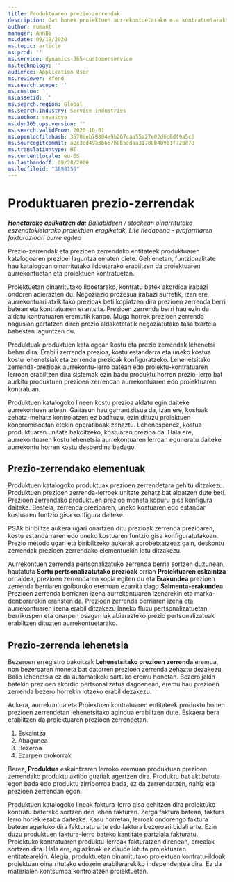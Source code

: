 ```yaml
---
title: Produktuaren prezio-zerrendak
description: Gai honek proiektuen aurrekontuetarako eta kontratuetarako erabilitako katalogoko prezioen zerrendei buruzko informazioa eskaintzen du.
author: rumant
manager: AnnBe
ms.date: 09/18/2020
ms.topic: article
ms.prod: ''
ms.service: dynamics-365-customerservice
ms.technology: ''
audience: Application User
ms.reviewer: kfend
ms.search.scope: ''
ms.custom: ''
ms.assetid: ''
ms.search.region: Global
ms.search.industry: Service industries
ms.author: suvaidya
ms.dyn365.ops.version: ''
ms.search.validFrom: 2020-10-01
ms.openlocfilehash: 3570aeb78804e9b267caa55a27e02d6c8df9a5c6
ms.sourcegitcommit: a2c3cd49a3b667b8b5edaa31788b4b9b1f728d78
ms.translationtype: HT
ms.contentlocale: eu-ES
ms.lasthandoff: 09/28/2020
ms.locfileid: "3898156"
---
```

# <a name="product-price-lists"></a>Produktuaren prezio-zerrendak

_**Honetarako aplikatzen da:** Baliabideen / stockean oinarritutako eszenatokietarako proiektuen eragiketak, Lite hedapena - proformaren fakturazioari aurre egitea_

Prezio-zerrendak eta prezioen zerrendako entitateek produktuaren katalogoaren prezioei laguntza ematen diete. Gehienetan, funtzionalitate hau katalogoan oinarritutako ildoetarako erabiltzen da proiektuaren aurrekontuetan eta proiektuen kontratuetan.

Proiektuetan oinarritutako ildoetarako, kontratu batek akordioa irabazi ondoren adierazten du. Negoziazio prozesua irabazi aurretik, izan ere, aurrekontuari atxikitako prezioak beti kopiatzen dira prezioen zerrenda berri batean eta kontratuaren erantsita. Prezioen zerrenda berri hau ezin da aldatu kontratuaren eremutik kanpo. Muga horrek prezioen zerrenda nagusian gertatzen diren prezio aldaketetatik negoziatutako tasa txartela babesten laguntzen du.

Produktuak produktuen katalogoan kostu eta prezio zerrendak lehenetsi behar dira. Erabili zerrenda prezioa, kostu estandarra eta uneko kostua kostu lehenetsiak eta zerrenda prezioak konfiguratzeko. Lehenetsitako zerrenda-prezioak aurrekontu-lerro batean edo proiektu-kontratuaren lerroan erabiltzen dira sistemak ezin badu produktu horren prezio-lerro bat aurkitu produktuen prezioen zerrendan aurrekontuaren edo proiektuaren kontratuan.

Produktuen katalogoko lineen kostu prezioa aldatu egin daiteke aurrekontuen artean. Gaitasun hau garrantzitsua da, izan ere, kostuak zehatz-mehatz kontrolatzen ez badituzu, ezin dituzu proiektuen konpromisoetan etekin operatiboak zehaztu. Lehenespenez, kostua produktuaren unitate bakoitzeko, kostuaren prezioa da. Hala ere, aurrekontuaren kostu lehenetsia aurrekontuaren lerroan eguneratu daiteke aurrekontu horren kostu desberdina badago.

## <a name="price-list-items"></a>Prezio-zerrendako elementuak

Produktuen katalogoko produktuak prezioen zerrendetara gehitu ditzakezu. Produktuen prezioen zerrenda-lerroek unitate zehatz bat aipatzen dute beti. Prezioen zerrendako produktuen prezioa moneta kopuru gisa konfigura daiteke. Bestela, zerrenda prezioaren, uneko kostuaren edo estandar kostuaren funtzio gisa konfigura daiteke.

PSAk biribiltze aukera ugari onartzen ditu prezioak zerrenda prezioaren, kostu estandarraren edo uneko kostuaren funtzio gisa konfiguratutakoan. Prezio metodo ugari eta biribiltzeko aukerak aprobetxatzeaz gain, deskontu zerrendak prezioen zerrendako elementuekin lotu ditzakezu. 

Aurrekontuen zerrenda pertsonalizatuko zerrenda berria sortzen duzunean, hautatuta **Sortu pertsonalizatutako prezioak** orrian **Proiektuaren eskaintza** orrialdea, prezioen zerrendaren kopia egiten du eta **Erakundea** prezioen zerrenda berriaren goiburuko eremuan ezarrita dago **Salmenta-erakundea**. Prezioen zerrenda berriaren izena aurrekontuaren izenarekin eta marka-denborarekin eransten da. Prezioen zerrenda berriaren izena eta aurrekontuaren izena erabil ditzakezu laneko fluxu pertsonalizatuetan, berrikuspen eta onarpen osagarriak abiarazteko prezio pertsonalizatuak erabiltzen dituzten aurrekontuetarako.

 
## <a name="default-product-price-list"></a>Prezio-zerrenda lehenetsia
Bezeroen erregistro bakoitzak **Lehenetsitako prezioen zerrenda** eremua, non bezeroaren moneta bat datorren prezioen zerrenda zehaztu dezakezu. Balio lehenetsia ez da automatikoki sartuko eremu honetan. Bezero jakin batekin prezioen akordio pertsonalizatua dagoenean, eremu hau prezioen zerrenda bezero horrekin lotzeko erabil dezakezu.

Aukera, aurrekontua eta Proiektuen kontratuaren entitateek produktu honen prezioen zerrendetan lehenetsitako agindua erabiltzen dute. Eskaera bera erabiltzen da proiektuaren prezioen zerrendetan.

1.  Eskaintza
2.  Abagunea
3.  Bezeroa
4.  Ezarpen orokorrak 

Berez, **Produktua** eskaintzaren lerroko eremuan produktuen prezioen zerrendako produktu aktibo guztiak agertzen dira. Produktu bat aktibatuta egon bada edo produktu zirriborroa bada, ez da zerrendatzen, nahiz eta prezioen zerrendan egon. 

Produktuen katalogoko lineak faktura-lerro gisa gehitzen dira proiektuko kontratu baterako sortzen den lehen fakturan. Zerga faktura batean, faktura lerro horiek ezaba daitezke. Kasu horretan, lerroak ondorengo faktura batean agertuko dira fakturatu arte edo faktura bezeroari bidali arte. Ezin duzu produktuen faktura-lerro bateko kantitate partziala fakturatu. Proiektuko kontratuaren produktu-lerroak fakturatzen direnean, errealak sortzen dira. Hala ere, egiazkoak ez daude lotuta proiektuaren entitatearekin. Alegia, produktuetan oinarritutako proiektuen kontratu-ildoak proiektuan oinarritutako edozein erabilerarekiko independentea dira. Ez da materialen kontsumoa kontrolatzen proiektuetan.
